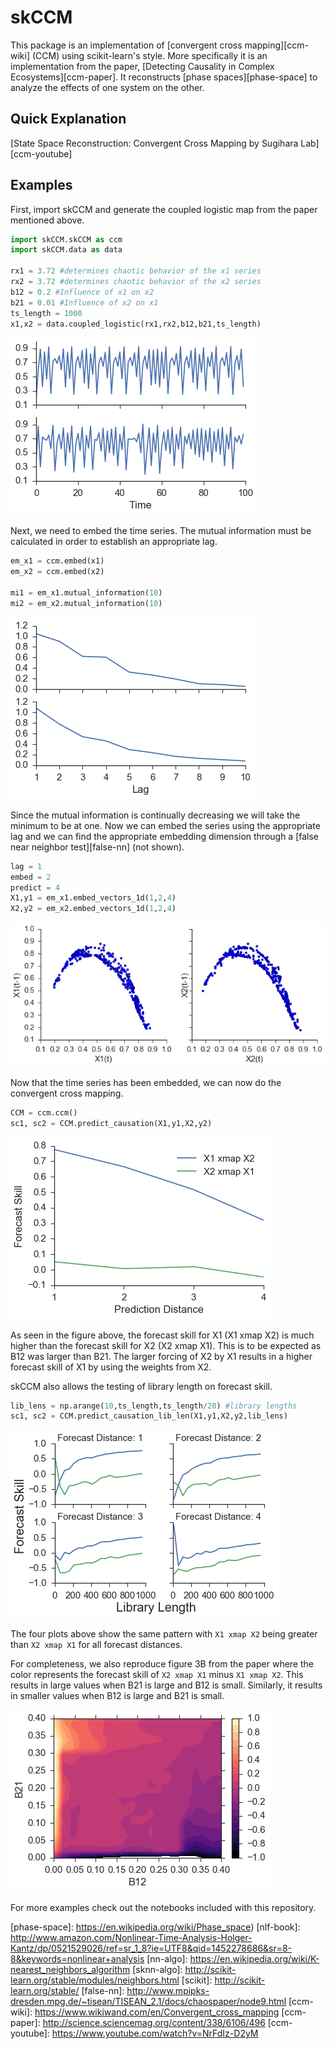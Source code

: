 
skCCM
========

This package is an implementation of [convergent cross mapping][ccm-wiki] (CCM) using scikit-learn's style. More specifically it is an implementation from the paper, [Detecting Causality in Complex Ecosystems][ccm-paper]. It reconstructs [phase spaces][phase-space] to analyze the effects of one system on the other.

Quick Explanation
-----------------

[State Space Reconstruction: Convergent Cross Mapping by Sugihara Lab][ccm-youtube]

Examples
--------
First, import skCCM and generate the coupled logistic map from the paper mentioned above.

```python
import skCCM.skCCM as ccm
import skCCM.data as data

rx1 = 3.72 #determines chaotic behavior of the x1 series
rx2 = 3.72 #determines chaotic behavior of the x2 series
b12 = 0.2 #Influence of x1 on x2
b21 = 0.01 #Influence of x2 on x1
ts_length = 1000
x1,x2 = data.coupled_logistic(rx1,rx2,b12,b21,ts_length)
```

![coupled logistic](figures/coupled_logistic.png "coupled logistic")

Next, we need to embed the time series. The mutual information must be calculated in order to establish an appropriate lag.

```python
em_x1 = ccm.embed(x1)
em_x2 = ccm.embed(x2)

mi1 = em_x1.mutual_information(10)
mi2 = em_x2.mutual_information(10)
```

![mutual info](figures/mutual_info.png "mutual information")

Since the mutual information is continually decreasing we will take the minimum to be at one. Now we can embed the series using the appropriate lag and we can find the appropriate embedding dimension through a [false near neighbor test][false-nn] (not shown).

```python
lag = 1
embed = 2
predict = 4
X1,y1 = em_x1.embed_vectors_1d(1,2,4)
X2,y2 = em_x2.embed_vectors_1d(1,2,4)
```
![mutual info](figures/x_embedded.png "mutual information")

Now that the time series has been embedded, we can now do the convergent cross mapping.

```python
CCM = ccm.ccm()
sc1, sc2 = CCM.predict_causation(X1,y1,X2,y2)
```

![xmap distance](figures/xmap_distance.png "xmap distance")

As seen in the figure above, the forecast skill for X1 (X1 xmap X2) is much higher than the forecast skill for X2 (X2 xmap X1). This is to be expected as B12 was larger than B21. The larger forcing of X2 by X1 results in a higher forecast skill of X1 by using the weights from X2.

skCCM also allows the testing of library length on forecast skill.

```python
lib_lens = np.arange(10,ts_length,ts_length/20) #library lengths
sc1, sc2 = CCM.predict_causation_lib_len(X1,y1,X2,y2,lib_lens)
```

![library length](figures/xmap_lib_len.png "library length")

The four plots above show the same pattern with `X1 xmap X2` being greater than `X2 xmap X1` for all forecast distances.

For completeness, we also reproduce figure 3B from the paper where the color represents the forecast skill of `X2 xmap X1` minus `X1 xmap X2`. This results in large values when B21 is large and B12 is small. Similarly, it results in smaller values when B12 is large and B21 is small.

![library length](figures/xmap_changingB.png "library length")

For more examples check out the notebooks included with this repository.

[phase-space]: https://en.wikipedia.org/wiki/Phase_space)
[nlf-book]: http://www.amazon.com/Nonlinear-Time-Analysis-Holger-Kantz/dp/0521529026/ref=sr_1_8?ie=UTF8&qid=1452278686&sr=8-8&keywords=nonlinear+analysis
[nn-algo]: https://en.wikipedia.org/wiki/K-nearest_neighbors_algorithm
[sknn-algo]: http://scikit-learn.org/stable/modules/neighbors.html
[scikit]: http://scikit-learn.org/stable/
[false-nn]: http://www.mpipks-dresden.mpg.de/~tisean/TISEAN_2.1/docs/chaospaper/node9.html
[ccm-wiki]: https://www.wikiwand.com/en/Convergent_cross_mapping
[ccm-paper]: http://science.sciencemag.org/content/338/6106/496
[ccm-youtube]: https://www.youtube.com/watch?v=NrFdIz-D2yM








